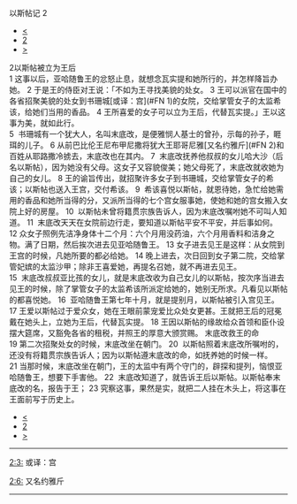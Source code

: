 ﻿





 以斯帖记 2




* [<](bible/EST01.md)
* [2](bible/EST.md)
* [>](bible/EST03.md)



 
2以斯帖被立为王后  
1 这事以后，亚哈随鲁王的忿怒止息，就想念瓦实提和她所行的，并怎样降旨办她。 
2 于是王的侍臣对王说：「不如为王寻找美貌的处女。 
3 王可以派官在国中的各省招聚美貌的处女到书珊城[或译：宫](#FN
1)的女院，交给掌管女子的太监希该，给她们当用的香品。 
4 王所喜爱的女子可以立为王后，代替瓦实提。」王以这事为美，就如此行。  
5  书珊城有一个犹大人，名叫末底改，是便雅悯人基士的曾孙，示每的孙子，睚珥的儿子。 
6 从前巴比伦王尼布甲尼撒将犹大王耶哥尼雅[又名约雅斤](#FN
2)和百姓从耶路撒冷掳去，末底改也在其内。 
7  末底改抚养他叔叔的女儿哈大沙（后名以斯帖），因为她没有父母。这女子又容貌俊美；她父母死了，末底改就收她为自己的女儿。 
8 王的谕旨传出，就招聚许多女子到书珊城，交给掌管女子的希该；以斯帖也送入王宫，交付希该。 
9  希该喜悦以斯帖，就恩待她，急忙给她需用的香品和她所当得的分，又派所当得的七个宫女服事她，使她和她的宫女搬入女院上好的房屋。 
10  以斯帖未曾将籍贯宗族告诉人，因为末底改嘱咐她不可叫人知道。 
11  末底改天天在女院前边行走，要知道以斯帖平安不平安，并后事如何。  
12 众女子照例先洁净身体十二个月：六个月用没药油，六个月用香料和洁身之物。满了日期，然后挨次进去见亚哈随鲁王。 
13 女子进去见王是这样：从女院到王宫的时候，凡她所要的都必给她。 
14 晚上进去，次日回到女子第二院，交给掌管妃嫔的太监沙甲；除非王喜爱她，再提名召她，就不再进去见王。  
15  末底改叔叔亚比孩的女儿，就是末底改收为自己女儿的以斯帖，按次序当进去见王的时候，除了掌管女子的太监希该所派定给她的，她别无所求。凡看见以斯帖的都喜悦她。 
16  亚哈随鲁王第七年十月，就是提别月，以斯帖被引入宫见王。 
17 王爱以斯帖过于爱众女，她在王眼前蒙宠爱比众处女更甚。王就把王后的冠冕戴在她头上，立她为王后，代替瓦实提。 
18 王因以斯帖的缘故给众首领和臣仆设摆大筵席，又豁免各省的租税，并照王的厚意大颁赏赐。 末底改救王的命  
19 第二次招聚处女的时候，末底改坐在朝门。 
20  以斯帖照着末底改所嘱咐的，还没有将籍贯宗族告诉人；因为以斯帖遵末底改的命，如抚养她的时候一样。 
21 当那时候，末底改坐在朝门，王的太监中有两个守门的，辟探和提列，恼恨亚哈随鲁王，想要下手害他。 
22  末底改知道了，就告诉王后以斯帖。以斯帖奉末底改的名，报告于王； 
23 究察这事，果然是实，就把二人挂在木头上，将这事在王面前写于历史上。 
* [<](bible/EST01.md)
* [2](bible/EST.md)
* [>](bible/EST03.md)





---


[2:3:](#V3)
或译：宫


[2:6:](#V6)
又名约雅斤




---









